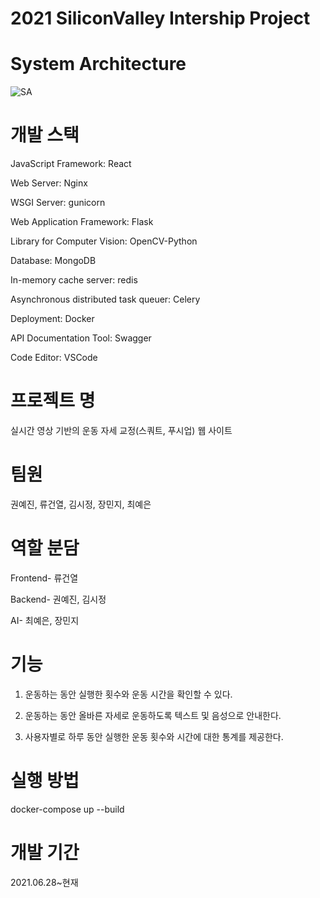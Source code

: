 # 2021 SiliconValley Intership Project

# System Architecture
![SA](https://user-images.githubusercontent.com/69978041/126726530-4f6e33e9-263f-4ffa-a533-ce96a6e75d45.png)

# 개발 스택
JavaScript Framework: React

Web Server: Nginx

WSGI Server: gunicorn

Web Application Framework: Flask

Library for Computer Vision: OpenCV-Python

Database: MongoDB

In-memory cache server: redis

Asynchronous distributed task queuer: Celery

Deployment: Docker

API Documentation Tool: Swagger

Code Editor: VSCode

# 프로젝트 명  
실시간 영상 기반의 운동 자세 교정(스쿼트, 푸시업) 웹 사이트
  
# 팀원
권예진, 류건열, 김시정, 장민지, 최예은

# 역할 분담  
Frontend- 류건열

Backend- 권예진, 김시정

AI- 최예은, 장민지 

# 기능  
1. 운동하는 동안 실행한 횟수와 운동 시간을 확인할 수 있다.

2. 운동하는 동안 올바른 자세로 운동하도록 텍스트 및 음성으로 안내한다.

3. 사용자별로 하루 동안 실행한 운동 횟수와 시간에 대한 통계를 제공한다.

# 실행 방법    
docker-compose up --build

# 개발 기간    
2021.06.28~현재


